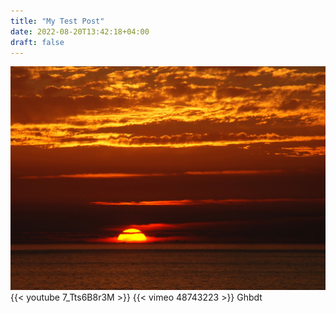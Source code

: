 ```yaml
---
title: "My Test Post"
date: 2022-08-20T13:42:18+04:00
draft: false
---
```


![](sunset.jpg)
{{< youtube 7_Tts6B8r3M >}}
{{< vimeo 48743223 >}}
Ghbdt